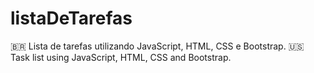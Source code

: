 # listaDeTarefas
🇧🇷 Lista de tarefas utilizando JavaScript, HTML, CSS e Bootstrap.
🇺🇸 Task list using JavaScript, HTML, CSS and Bootstrap.
